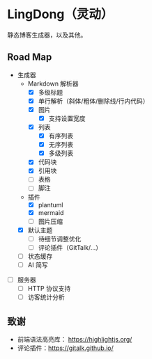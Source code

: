 # LingDong（灵动）

静态博客生成器，以及其他。

## Road Map

- 生成器
  - Markdown 解析器
    - [x] 多级标题
    - [x] 单行解析（斜体/粗体/删除线/行内代码）
    - [x] 图片
      - [x] 支持设置宽度
    - [x] 列表
      - [x] 有序列表
      - [x] 无序列表
      - [x] 多级列表
    - [x] 代码块
    - [x] 引用块
    - [ ] 表格
    - [ ] 脚注
  - 插件
    - [x] plantuml
    - [x] mermaid
    - [ ] 图片压缩
  - [x] 默认主题
    - [ ] 待细节调整优化
    - [ ] 评论插件（GitTalk/...）
  - [ ] 状态缓存
  - [ ] AI 简写

- [ ] 服务器
  - [ ] HTTP 协议支持
  - [ ] 访客统计分析

## 致谢

- 前端语法高亮库： https://highlightjs.org/
- 评论插件：https://gitalk.github.io/